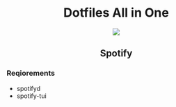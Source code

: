 <h1 align="center">Dotfiles All in One</h1>

<p align="center">
  <a href="#spotify">
    <img src="https://img.shields.io/badge/Spotify-1ED760?style=for-the-badge&logo=spotify&logoColor=black"/>
  </a>
</p>

<h2 id="spotify" align="center">Spotify</h2>
<h3>Reqiorements</h3>

- spotifyd
- spotify-tui
